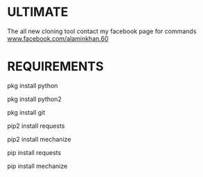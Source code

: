 # ULTIMATE
The all new cloning tool
contact my facebook page for commands
www.facebook.com/alaminkhan.60

# REQUIREMENTS 

pkg install python

pkg install python2

pkg install git

pip2 install requests

pip2 install mechanize

pip install requests

pip install mechanize
